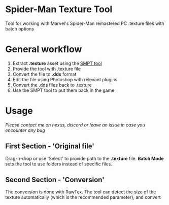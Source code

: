 # Spider-Man Texture Tool
Tool for working with Marvel's Spider-Man remastered PC .texture files with batch options

# General workflow

1. Extract **.texture** asset using the [SMPT tool](https://www.nexusmods.com/marvelsspidermanremastered/mods/51)
2. Provide the tool with .texture file
3. Convert the file to **.dds** format
4. Edit the file using Photoshop with relevant plugins
5. Convert the .dds files back to .texture
6. Use the SMPT tool to put them back in the game

# Usage
*Please contact me on nexus, discord or leave an issue in case you encounter any bug*

## First Section - 'Original file'
Drag-n-drop or use 'Select' to provide path to the **.texture** file.
**Batch Mode** sets the tool to use folders instead of specific files.

## Second Section - 'Conversion'
The conversion is done with RawTex. The tool can detect the size of the texture automatically (which is the recommended parameter), 
and convert 
